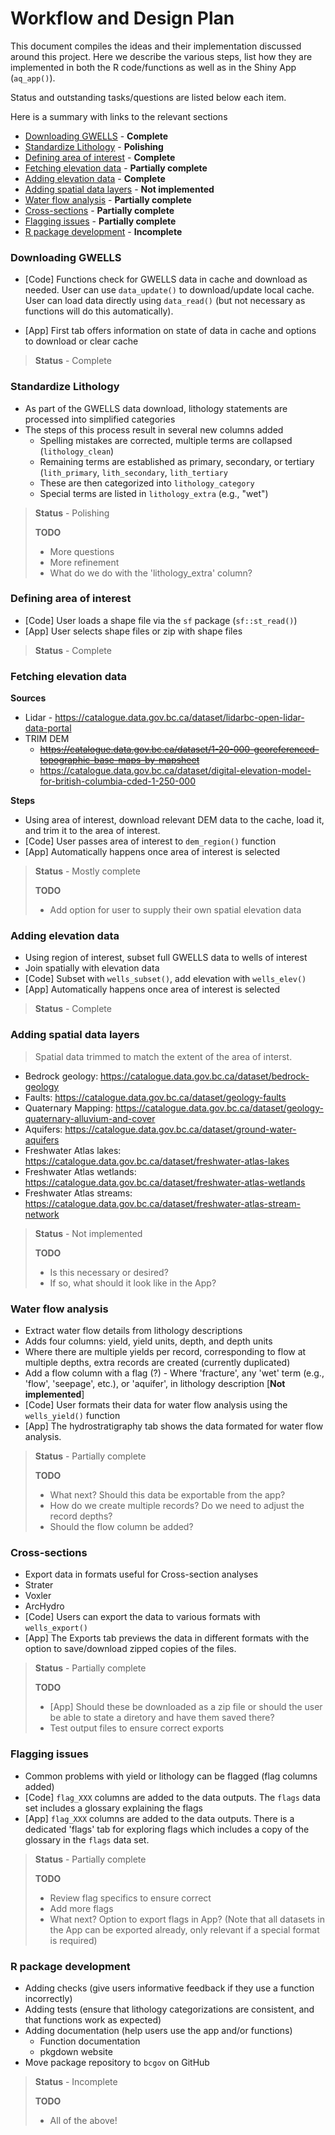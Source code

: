 # Workflow and Design Plan

This document compiles the ideas and their implementation discussed around this
project. Here we describe the various steps, list how they are implemented in
both the R code/functions as well as in the Shiny App (`aq_app()`). 

Status and outstanding tasks/questions are listed below each item.

Here is a summary with links to the relevant sections

- [Downloading GWELLS](#downloading-gwells) - **Complete**
- [Standardize Lithology](#standardize-lithology) - **Polishing**
- [Defining area of interest](#defining-area-of-interest) - **Complete**
- [Fetching elevation data](#fetching-elevation-data) - **Partially complete**
- [Adding elevation data](#adding-elevation-data) - **Complete**
- [Adding spatial data layers](#adding-spatial-data-layers) - **Not implemented**
- [Water flow analysis](#water-flow-analysis) - **Partially complete**
- [Cross-sections](#cross-sections) - **Partially complete**
- [Flagging issues](#flagging-issues) - **Partially complete**
- [R package development](#r-package-development) - **Incomplete**

### Downloading GWELLS
- [Code] Functions check for GWELLS data in cache and download as needed. 
  User can use `data_update()` to download/update local cache. User can load
  data directly using `data_read()` (but not necessary as functions will do this
  automatically).

- [App] First tab offers information on state of data in cache and options to
  download or clear cache
  
> **Status** - Complete

### Standardize Lithology
- As part of the GWELLS data download, lithology statements are processed into 
  simplified categories
- The steps of this process result in several new columns added
  - Spelling mistakes are corrected, multiple terms are collapsed (`lithology_clean`)
  - Remaining terms are established as primary, secondary, or tertiary (`lith_primary`, `lith_secondary`, `lith_tertiary`
  - These are then categorized into `lithology_category`
  - Special terms are listed in `lithology_extra` (e.g., "wet")

> **Status** - Polishing
> 
> **TODO**
> 
> - More questions
> - More refinement
> - What do we do with the 'lithology_extra' column?

### Defining area of interest
- [Code] User loads a shape file via the `sf` package (`sf::st_read()`)
- [App] User selects shape files or zip with shape files

> **Status** - Complete

### Fetching elevation data

**Sources**
- Lidar -  https://catalogue.data.gov.bc.ca/dataset/lidarbc-open-lidar-data-portal
- TRIM DEM 
    - ~~https://catalogue.data.gov.bc.ca/dataset/1-20-000-georeferenced-topographic-base-maps-by-mapsheet~~
    - https://catalogue.data.gov.bc.ca/dataset/digital-elevation-model-for-british-columbia-cded-1-250-000
  
**Steps**
- Using area of interest, download relevant DEM data to the cache, 
  load it, and trim it to the area of interest.
- [Code] User passes area of interest to `dem_region()` function
- [App] Automatically happens once area of interest is selected

> **Status** - Mostly complete
>
> **TODO**
> 
> - Add option for user to supply their own spatial elevation data

### Adding elevation data

- Using region of interest, subset full GWELLS data to wells of interest
- Join spatially with elevation data
- [Code] Subset with `wells_subset()`, add elevation with `wells_elev()`
- [App] Automatically happens once area of interest is selected

> **Status** - Complete

### Adding spatial data layers

> Spatial data trimmed to match the extent of the area of interst. 

- Bedrock geology: https://catalogue.data.gov.bc.ca/dataset/bedrock-geology
- Faults:  https://catalogue.data.gov.bc.ca/dataset/geology-faults
- Quaternary Mapping: https://catalogue.data.gov.bc.ca/dataset/geology-quaternary-alluvium-and-cover
- Aquifers: https://catalogue.data.gov.bc.ca/dataset/ground-water-aquifers
- Freshwater Atlas lakes: https://catalogue.data.gov.bc.ca/dataset/freshwater-atlas-lakes
- Freshwater Atlas wetlands: https://catalogue.data.gov.bc.ca/dataset/freshwater-atlas-wetlands
- Freshwater Atlas streams: https://catalogue.data.gov.bc.ca/dataset/freshwater-atlas-stream-network

> **Status** - Not implemented
>
> **TODO**
> 
> - Is this necessary or desired?
> - If so, what should it look like in the App?

### Water flow analysis
- Extract water flow details from lithology descriptions
- Adds four columns: yield, yield units, depth, and depth units
- Where there are multiple yields per record, corresponding to flow at multiple depths, extra records are created (currently duplicated)
- Add a flow column with a flag (?) - Where 'fracture', any 'wet' term (e.g., 'flow', 'seepage', etc.),
  or 'aquifer', in lithology description [**Not implemented**]
- [Code] User formats their data for water flow analysis using the `wells_yield()` function
- [App] The hydrostratigraphy tab shows the data formated for water flow analysis.

> **Status** - Partially complete
>
> **TODO**
> 
> - What next? Should this data be exportable from the app?
> - How do we create multiple records? Do we need to adjust the record depths?
> - Should the flow column be added?


### Cross-sections
 - Export data in formats useful for Cross-section analyses
 - Strater
 - Voxler
 - ArcHydro
 - [Code] Users can export the data to various formats with `wells_export()`
 - [App] The Exports tab previews the data in different formats with the option
   to save/download zipped copies of the files.

> **Status** - Partially complete
>
> **TODO** 
> 
> - [App] Should these be downloaded as a zip file or should the user be able to
>   state a diretory and have them saved there?
> - Test output files to ensure correct exports

### Flagging issues

- Common problems with yield or lithology can be flagged (flag columns added)
- [Code] `flag_XXX` columns are added to the data outputs. The `flags` data set
  includes a glossary explaining the flags
- [App] `flag_XXX` columns are added to the data outputs. There is a dedicated
  'flags' tab for exploring flags which includes a copy of the glossary in the
  `flags` data set.

> **Status** - Partially complete
>
> **TODO**
> 
> - Review flag specifics to ensure correct
> - Add more flags
> - What next? Option to export flags in App? 
>   (Note that all datasets in the App can be exported already, only relevant
>    if a special format is required)


### R package development
- Adding checks (give users informative feedback if they use a function incorrectly)
- Adding tests (ensure that lithology categorizations are consistent, and that 
functions work as expected)
- Adding documentation (help users use the app and/or functions)
  - Function documentation
  - pkgdown website
- Move package repository to `bcgov` on GitHub

> **Status** - Incomplete
> 
> **TODO**
> 
> - All of the above!
